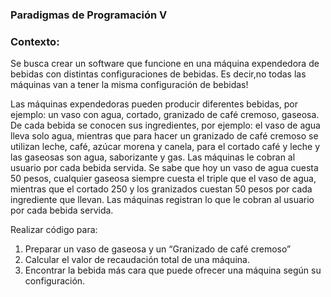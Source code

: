 ### Paradigmas de Programación V

### Contexto:

Se busca crear un software que funcione en una máquina expendedora
de bebidas con distintas configuraciones de bebidas. Es decir,no todas las
máquinas van a tener la misma configuración de bebidas!

Las máquinas expendedoras pueden producir diferentes bebidas, por
ejemplo: un vaso con agua, cortado, granizado de café cremoso, gaseosa.
De cada bebida se conocen sus ingredientes, por ejemplo: el vaso de
agua lleva solo agua, mientras que para hacer un granizado de café
cremoso se utilizan leche, café, azúcar morena y canela, para el cortado
café y leche y las gaseosas son agua, saborizante y gas.
Las máquinas le cobran al usuario por cada bebida servida. Se sabe que
hoy un vaso de agua cuesta 50 pesos, cualquier gaseosa siempre cuesta
el triple que el vaso de agua, mientras que el cortado 250 y los granizados
cuestan 50 pesos por cada ingrediente que llevan. Las máquinas registran
lo que le cobran al usuario por cada bebida servida.

Realizar código para:
1. Preparar un vaso de gaseosa y un “Granizado de café cremoso”
2. Calcular el valor de recaudación total de una máquina.
3. Encontrar la bebida más cara que puede ofrecer una máquina
según su configuración.